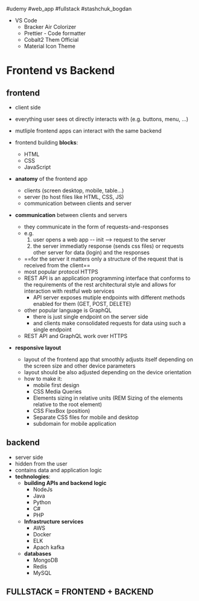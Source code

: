 
#udemy #web_app  #fullstack #stashchuk_bogdan 

- VS Code 
	- Bracker Air Colorizer
	- Prettier - Code formatter
	- Cobalt2 Them Official
	- Material Icon Theme


# Frontend vs Backend

## frontend
- client side
- everything user sees ot directly interacts with (e.g. buttons, menu, ...)
- mutliple frontend apps can interact with the same backend
- frontend building **blocks**:
	- HTML
	- CSS
	- JavaScript
- **anatomy** of the frontend app
	- clients (screen desktop, mobile, table...)
	- server (to host files like HTML, CSS, JS)
	- communication between clients and server
- **communication** between clients and servers
	- they communicate in the form of  requests-and-responses
	- e.g.
		1. user opens a web app -- init --> request to the server
		2. the server immediatly response (sends css files) or requests other server for data (login) and the responses 
	- ==for the server it matters only a structure of the request that is received from the client==
	- most popular protocol HTTPS
	- REST API is an application programming interface that conforms to the requirements of the rest architectural style  and allows for interaction with restful web services 
		- API server exposes mutiple endpoints with different methods enabled for them (GET, POST, DELETE)
	- other popular language is GraphQL
		- there is just single endpoint on the server side
		- and clients make consolidated requests for data using such a single endpoint
	- REST API and GraphQL work over HTTPS

- **responsive layout**
	- layout of the frontend app that smoothly adjusts itself depending on the screen size and other device parameters
	- layout should be also adjusted depending on the device orientation
	- how to make it:
		- mobile first design
		- CSS Media Queries
		- Elements sizing in relative units (REM Sizing of the elements relative to the root element)
		- CSS FlexBox (position)
		- Separate CSS files for mobile and desktop
		- subdomain for mobile application



## backend
- server side
- hidden from the user
- contains data and application logic
- **technologies**:
	- **building APIs and backend logic**
		- NodeJs
		- Java
		- Python
		- C#
		- PHP
	- **Infrastructure services**
		- AWS
		- Docker
		- ELK
		- Apach kafka
	- **databases**
		- MongoDB
		- Redis
		- MySQL

## FULLSTACK = FRONTEND + BACKEND




